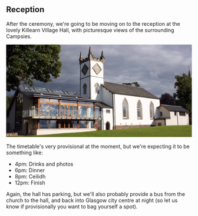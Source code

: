 ## Reception
<a name="reception"/>

After the ceremony, we're going to be moving on to the reception at the lovely Killearn Village Hall, with picturesque views of the surrounding Campsies.

![](/images/hall.jpg)

The timetable's very provisional at the moment, but we're expecting it to be something like:

* 4pm: Drinks and photos
* 6pm: Dinner
* 8pm: Ceilidh
* 12pm: Finish

Again, the hall has parking, but we'll also probably provide a bus from the church to the hall, and back into Glasgow city centre at night (so let us know if provisionally you want to bag yourself a spot).
